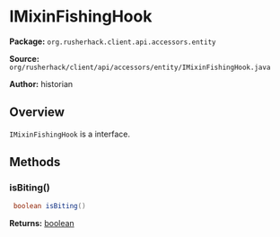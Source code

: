 # IMixinFishingHook

**Package:** `org.rusherhack.client.api.accessors.entity`

**Source:** `org/rusherhack/client/api/accessors/entity/IMixinFishingHook.java`

**Author:** historian



## Overview

`IMixinFishingHook` is a interface.

## Methods

### isBiting()

```java
 boolean isBiting()
```

**Returns:** [boolean](https://docs.oracle.com/en/java/javase/21/docs/api/java.base/java/lang/Boolean.html)

